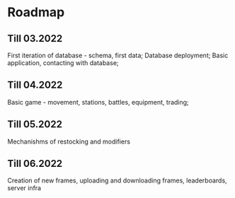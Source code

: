 # Roadmap

## Till 03.2022
First iteration of database - schema, first data;
Database deployment;
Basic application, contacting with database;

## Till 04.2022
Basic game - movement, stations, battles, equipment, trading;

## Till 05.2022
Mechanishms of restocking and modifiers

## Till 06.2022
Creation of new frames, uploading and downloading frames, leaderboards, server infra